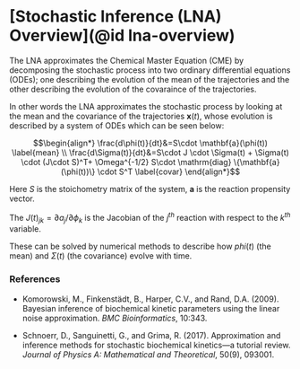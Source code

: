 # [Stochastic Inference (LNA) Overview](@id lna-overview)

The LNA approximates the Chemical Master Equation (CME) by decomposing the stochastic process into two ordinary differential equations (ODEs); one describing the evolution of the mean of the trajectories and the other describing the evolution of the covaraince of the trajectories.

In other words the LNA approximates the stochastic process by looking at the mean and the covariance of the trajectories $\textbf{x}(t)$, whose evolution is described by a system of ODEs which can be seen below:

```math
\begin{align*}
\frac{d\phi(t)}{dt}&=S\cdot \mathbf{a}(\phi(t)) \label{mean} \\
\frac{d\Sigma(t)}{dt}&=S\cdot J \cdot \Sigma(t) + \Sigma(t) \cdot (J\cdot S)^T+
\Omega^{-1/2} S\cdot \mathrm{diag} \{\mathbf{a}(\phi(t))\} \cdot S^T \label{covar}
\end{align*}
```

Here $S$ is the stoichometry matrix of the system, $\textbf{a}$ is the reaction propensity vector.

The $J(t)_{jk}=\partial a_j/\partial \phi_k$ is the Jacobian of the $j^{th}$ reaction with respect to the $k^{th}$ variable.

These can be solved by numerical methods to describe how $phi(t)$ (the mean) and $\Sigma(t)$ (the covariance) evolve with time.

### References

- Komorowski, M., Finkenstädt, B., Harper, C.V., and Rand, D.A. (2009). Bayesian inference of biochemical kinetic parameters using the
linear noise approximation. *BMC Bioinformatics*, 10:343.

- Schnoerr, D., Sanguinetti, G., and Grima, R. (2017). Approximation and inference methods for stochastic biochemical kinetics—a tutorial review. *Journal of Physics A: Mathematical and Theoretical*, 50(9), 093001.
